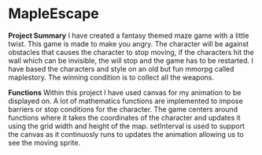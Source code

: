 # MapleEscape

**Project Summary**
I have created a fantasy themed maze game with a little twist. This game is made to make you angry. The character will be against obstacles that causes the character to stop moving, if the characters hit the wall which can be invisible, the will stop and the game has to be restarted.
I have based the characters and style on an old but fun mmorpg called maplestory.
The winning condition is to collect all the weapons.

**Functions**
Within this project I have used canvas for my animation to be displayed on.
A lot of mathematics functions are implemented to impose barriers or stop conditions for the character.
The game centers around functions where it takes the coordinates of the character and updates it using the grid width and height of the map.
setInterval is used to support the canvas as it continuosly runs to updates the animation allowing us to see the moving sprite.

